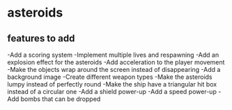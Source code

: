 # asteroids

## features to add

-Add a scoring system
-Implement multiple lives and respawning
-Add an explosion effect for the asteroids
-Add acceleration to the player movement
-Make the objects wrap around the screen instead of disappearing
-Add a background image
-Create different weapon types
-Make the asteroids lumpy instead of perfectly round
-Make the ship have a triangular hit box instead of a circular one
-Add a shield power-up
-Add a speed power-up
-Add bombs that can be dropped